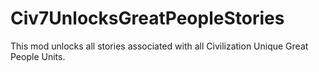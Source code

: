 # Civ7UnlocksGreatPeopleStories
This mod unlocks all stories associated with all Civilization Unique Great People Units. 
